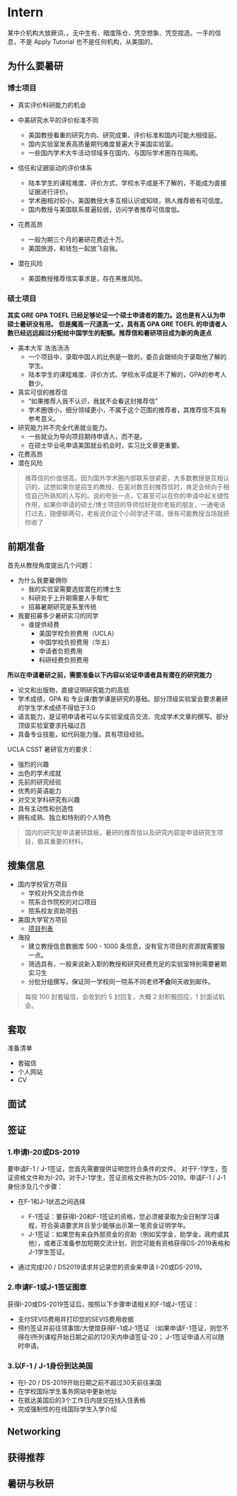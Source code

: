 # Intern
某中介机构大放厥词、。无中生有、暗度陈仓、凭空想象、凭空捏造。一手的信息，不是 Apply Tutorial 也不是任何机构，从美国的。

## 为什么要暑研 ##

### 博士项目 ###

- 真实评价科研能力的机会
 
- 中美研究水平的评价标准不同
  - 美国教授看重的研究方向、研究成果、评价标准和国内可能大相径庭。
  - 国内实验室发表高质量期刊难度普遍大于美国实验室。
  - 一些国内学术大牛活动领域多在国内，与国际学术圈存在隔阂。
- 信任和证据驱动的评价体系
  - 陆本学生的课程难度、评价方式、学校水平成是不了解的，不能成为直接证据进行评价。
  - 学术圈相对较小，美国教授大多互相认识或知晓，熟人推荐极有可信度。
  - 国内教授与美国联系普遍较弱，访问学者推荐可信度低。
- 花费高昂
  - 一般为期三个月的暑研花费近十万。
  - 美国旅游，和钱包一起放飞自我。
- 潜在风险
  - 美国教授推荐信实事求是，存在黑推风险。


### 硕士项目 ###

**其实 GRE GPA TOEFL 已经足够论证一个硕士申请者的能力。这也是有人认为申硕士暑研没有用。**
**但是魔高一尺道高一丈，具有高 GPA GRE TOEFL 的申请者人数已经远远超过分配给中国学生的配额。推荐信和暑研项目成为新的角逐点**


- 美本大军 浩浩汤汤
  - 一个项目中，录取中国人的比例是一致的，委员会跟倾向于录取他了解的学生。
  - 陆本学生的课程难度、评价方式、学校水平成是不了解的，GPA的参考人数少。
- 真实可信的推荐信
  - “如果推荐人我不认识，我就不会看这封推荐信”
  - 学术圈很小，细分领域更小，不属于这个范围的推荐者，其推荐信不具有参考意义。
- 研究能力并不完全代表就业能力。
  - 一些就业为导向项目期待申请人，而不是。
  - 在硕士毕业吼申请美国就业机会时，实习比文章更重要。
- 花费高昂
- 潜在风险
  

> 推荐信的价值很高，因为国外学术圈内部联系很紧密，大多数教授是互相认识的，试想如果你是招生的教授，在面对数百封推荐信时，肯定会倾向于相信自己所熟知的人写的。说的夸张一点，它甚至可以在你的申请中起关键性作用，如果你申请的硕士/博士项目的导师恰好是你老板的朋友，一通电话打过去，随便聊两句，老板说你这个小同学还不错，很有可能教授当场就把你收了

 
## 前期准备 ##
首先从教授角度提出几个问题：
- 为什么我要雇佣你
  - 我的实验室需要选拔潜在的博士生
  - 科研处于上升期需要人手帮忙
  - 招募暑期研究是系里传统
- 我要招募多少暑研实习的同学
   - 谁提供经费
     - 美国学校负担费用（UCLA）
     - 中国学校负担费用（华五）
     - 申请者负担费用
     - 科研经费负担费用

**所以在申请暑研之前，需要准备以下内容以论证申请者具有潜在的研究能力**

   - 论文和出版物，直接证明研究能力的高低
   - 学术成绩，GPA 和 专业课/数学课是研究的基础。部分顶级实验室会要求暑研的学生学术成绩不得低于3.0
   - 语言能力，是证明申请者可以与实验室成员交流、完成学术文章的撰写。部分顶级实验室要求托福过百
   - 具备专业技能，如代码能力强，具有项目经验。
   
   UCLA CSST 暑研官方的要求：
   
   - 强烈的兴趣
   - 出色的学术成就
   - 先前的研究经验
   - 优秀的英语能力
   - 对交叉学科研究有兴趣
   - 具有主动性和创造性
   - 拥有成熟、独立和特别的个人特色
   

> 国内的研究是申请暑研跳板，暑研的推荐信以及研究内容是申请研究生项目，极其重要的材料。

## 搜集信息 ##
- 国内学校官方项目
  - 学校对外交流合作处
  - 院系合作院校的对口项目
  - 院系校友资助项目
- 美国大学官方项目
  - [项目列表](www.baidu.com)
- 海投
  - 建立教授信息数据库 500 - 1000 条信息，没有官方项目的资源就需要狠一点。
  - 筛选具有，一般来说新入职的教授和研究经费充足的实验室特别需要暑期实习生
  - 分批分组撰写，保证同一学校同一院系不同老师**不会**同天收到邮件。

> 每投 100 封套磁信，会收到约 5 封回复，大概 2 封积极回应，1 封面试机会。

## 套取 ##
准备清单
- 套磁信
- 个人网站
- CV

## 面试 ##

## 签证 ##
### 1.申请I-20或DS-2019 ###
要申请F-1 / J-1签证，您首先需要提供证明您符合条件的文件。
对于F-1学生，签证资格文件称为I-20。对于J-1学生，签证资格文件称为DS-2019。申请F-1 / J-1身份涉及几个步骤：

- 在F-1和J-1状态之间选择
   - F-1签证：要获得I-20和F-1签证的资格，您必须被录取为全日制学习课程，符合英语要求并且至少能够出示第一笔资金证明学年。
   - J-1签证：如果您有来自外部资金的资助（例如奖学金，助学金，政府或其他），或者正准备参加短期交流计划，则您可能有资格获得DS-2019表格和J-1学生签证。
   
 - 通过完成I20 / DS2019请求并记录您的资金来申请 I-20或DS-2019。

### 2.申请F-1或J-1签证图章 ###
获得I-20或DS-2019签证后，按照以下步骤申请相关的F-1或J-1签证：

- 支付SEVIS费用并打印您的SEVIS费用收据
- 预约签证并前往领事馆/大使馆获得F-1或J-1签证 （如果申请F-1签证，则您不得在I所列课程开始日期之前的120天内申请签证-20； J-1签证申请人可以随时申请。  

### 3.以F-1 / J-1身份到达美国 ###
- 在I-20 / DS-2019开始日期之前不超过30天前往美国
- 在学校国际学生事务网站中更新地址
- 在抵达美国后的3个工作日内提交在线入住表格
- 完成强制性的在线国际学生入学介绍

## Networking ##

## 获得推荐 ##

## 暑研与秋研 ## 
